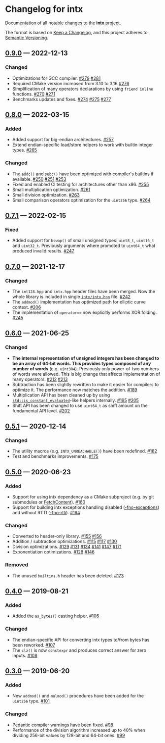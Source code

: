 # Changelog for intx

Documentation of all notable changes to the **intx** project.

The format is based on [Keep a Changelog],
and this project adheres to [Semantic Versioning].

## [0.9.0] — 2022-12-13

### Changed

- Optimizations for GCC compiler.
  [#279](https://github.com/chfast/intx/pull/279)
  [#281](https://github.com/chfast/intx/pull/281)
- Required CMake version increased from 3.10 to 3.16
  [#276](https://github.com/chfast/intx/pull/276)
- Simplification of many operators declarations by using `friend inline` functions.
  [#270](https://github.com/chfast/intx/pull/270)
  [#271](https://github.com/chfast/intx/pull/271)
- Benchmarks updates and fixes.
  [#274](https://github.com/chfast/intx/pull/274)
  [#275](https://github.com/chfast/intx/pull/275)
  [#277](https://github.com/chfast/intx/pull/277)

## [0.8.0] — 2022-03-15

### Added

- Added support for big-endian architectures.
  [#257](https://github.com/chfast/intx/pull/257)
- Extend endian-specific load/store helpers to work with builtin integer types.
  [#265](https://github.com/chfast/intx/pull/265)

### Changed

- The `addc()` and `subc()` have been optimized with compiler's builtins if available.
  [#250](https://github.com/chfast/intx/pull/250)
  [#251](https://github.com/chfast/intx/pull/251)
  [#253](https://github.com/chfast/intx/pull/253)
- Fixed and enabled CI testing for architectures other than x86.
  [#255](https://github.com/chfast/intx/pull/255)
- Small multiplication optimization.
  [#261](https://github.com/chfast/intx/pull/261)
- Small division optimization.
  [#263](https://github.com/chfast/intx/pull/263)
- Small comparison operators optimization for the `uint256` type.
  [#264](https://github.com/chfast/intx/pull/264)

## [0.7.1] — 2022-02-15

### Fixed

- Added support for `bswap()` of small unsigned types: `uint8_t`, `uint16_t` and `uint32_t`.
  Previously arguments where promoted to `uint64_t` what produced invalid results.
  [#247](https://github.com/chfast/intx/pull/247)

## [0.7.0] — 2021-12-17

### Changed

- The `int128.hpp` and `intx.hpp` header files have been merged. Now the whole
  library is included in single [`intx/intx.hpp`](./include/intx/intx.hpp) file.
  [#242](https://github.com/chfast/intx/pull/242)
- The `addmod()` implementation has optimized path for elliptic curve context.
  [#206](https://github.com/chfast/intx/pull/206)
- The implementation of `operator==` now explicitly performs XOR folding.
  [#245](https://github.com/chfast/intx/pull/245)


## [0.6.0] — 2021-06-25

### Changed

- **The internal representation of unsigned integers has been changed to be an array of 64-bit words. This provides types composed of any number of words** (e.g. `uint384`). 
  Previously only power-of-two numbers of words were allowed.
  This is big change that affects implementation of many operators.
  [#212](https://github.com/chfast/intx/pull/212)
  [#213](https://github.com/chfast/intx/pull/213)
- Subtraction has been slightly rewritten to make it easier for compilers to optimize it.
  The performance now matches the addition.
  [#189](https://github.com/chfast/intx/pull/189)
- Multiplication API has been cleaned up by using
  [`std::is_constant_evaluated`](https://en.cppreference.com/w/cpp/types/is_constant_evaluated)-like helpers internally.
  [#195](https://github.com/chfast/intx/pull/195)
  [#205](https://github.com/chfast/intx/pull/205)
- Shift API has been changed to use `uint64_t` as shift amount on the fundamental API level.
  [#202](https://github.com/chfast/intx/pull/202)


## [0.5.1] — 2020-12-14

### Changed

- The utility macros (e.g. `INTX_UNREACHABLE()`) have been redefined.
  [#182](https://github.com/chfast/intx/pull/182)
- Test and benchmarks improvements.
  [#175](https://github.com/chfast/intx/pull/175)


## [0.5.0] — 2020-06-23

### Added

- Support for using intx dependency as a CMake subproject
  (e.g. by git submodules or [FetchContent]).
  [#160](https://github.com/chfast/intx/pull/160)
- Support for building intx exceptions handling disabled ([-fno-exceptions]) and without RTTI ([-fno-rtti]).
  [#164](https://github.com/chfast/intx/pull/164)

### Changed

- Converted to header-only library.
  [#155](https://github.com/chfast/intx/pull/155)
  [#156](https://github.com/chfast/intx/pull/156)
- Addition / subtraction optimizations.
  [#115](https://github.com/chfast/intx/pull/115)
  [#117](https://github.com/chfast/intx/pull/117)
  [#130](https://github.com/chfast/intx/pull/130)
- Division optimizations.
  [#129](https://github.com/chfast/intx/pull/129)
  [#131](https://github.com/chfast/intx/pull/131)
  [#134](https://github.com/chfast/intx/pull/134)
  [#141](https://github.com/chfast/intx/pull/141)
  [#147](https://github.com/chfast/intx/pull/147)
  [#171](https://github.com/chfast/intx/pull/171)
- Exponentiation optimizations.
  [#128](https://github.com/chfast/intx/pull/128)
  [#146](https://github.com/chfast/intx/pull/146)
  
### Removed

- The unused `builtins.h` header has been deleted.
  [#173](https://github.com/chfast/intx/pull/173)


## [0.4.0] — 2019-08-21

### Added

- Added the `as_bytes()` casting helper.
  [#106](https://github.com/chfast/intx/pull/106)

### Changed

- The endian-specific API for converting intx types to/from bytes has been reworked.
  [#107](https://github.com/chfast/intx/pull/107)
- The `clz()` is now `constexpr` and produces correct answer for zero inputs.
  [#108](https://github.com/chfast/intx/pull/108)


## [0.3.0] — 2019-06-20

### Added

- New `addmod()` and `mulmod()` procedures have been added for the `uint256` type. 
  [#101](https://github.com/chfast/intx/pull/101)

### Changed

- Pedantic compiler warnings have been fixed.
  [#98](https://github.com/chfast/intx/pull/98)
- Performance of the division algorithm increased up to 40% 
  when dividing 256-bit values by 128-bit and 64-bit ones.
  [#99](https://github.com/chfast/intx/pull/99)


[0.9.0]: https://github.com/chfast/intx/releases/v0.9.0
[0.8.0]: https://github.com/chfast/intx/releases/v0.8.0
[0.7.1]: https://github.com/chfast/intx/releases/v0.7.1
[0.7.0]: https://github.com/chfast/intx/releases/v0.7.0
[0.6.0]: https://github.com/chfast/intx/releases/v0.6.0
[0.5.1]: https://github.com/chfast/intx/releases/v0.5.1
[0.5.0]: https://github.com/chfast/intx/releases/v0.5.0
[0.4.0]: https://github.com/chfast/intx/releases/v0.4.0
[0.3.0]: https://github.com/chfast/intx/releases/v0.3.0

[-fno-exceptions]: https://gcc.gnu.org/onlinedocs/libstdc++/manual/using_exceptions.html#intro.using.exception.no
[-fno-rtti]: https://gcc.gnu.org/onlinedocs/gcc/C_002b_002b-Dialect-Options.html#index-fno-rtti
[FetchContent]: https://cmake.org/cmake/help/latest/module/FetchContent.html
[Keep a Changelog]: https://keepachangelog.com/en/1.0.0/
[Semantic Versioning]: https://semver.org
